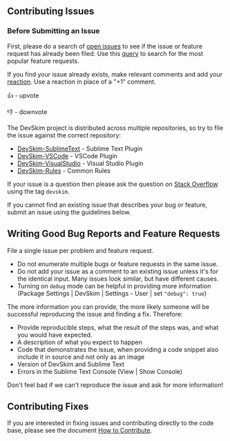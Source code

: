 ## Contributing Issues

### Before Submitting an Issue

First, please do a search of [open issues](https://github.com/Microsoft/DevSkim-Sublime-Plugin/issues) to see
if the issue or feature request has already been filed. Use this
[query](https://github.com/Microsoft/DevSkim-Sublime-Plugin/issues?q=is%3Aopen+is%3Aissue+label%3Afeature-request+sort%3Areactions-%2B1-desc)
to search for the most popular feature requests.

If you find your issue already exists, make relevant comments and add your
[reaction](https://github.com/blog/2119-add-reactions-to-pull-requests-issues-and-comments). Use a reaction in place of a "+1" comment.

👍 - upvote

👎 - downvote

The DevSkim project is distributed across multiple repositories, so try to file the issue against the correct repository:

* [DevSkim-SublimeText](https://github.com/Microsoft/DevSkim-Sublime-Plugin/) - Sublime Text Plugin
* [DevSkim-VSCode](https://github.com/Microsoft/DevSkim-VSCode-Plugin/) - VSCode Plugin
* [DevSkim-VisualStudio](https://github.com/Microsoft/DevSkim-VisualStudio-Plugin/) - Visual Studio Plugin
* [DevSkim-Rules](https://github.com/Microsoft/DevSkim-Rules/) - Common Rules

If your issue is a question then please ask the question on [Stack Overflow](https://stackoverflow.com/questions/tagged/devskim)
using the tag `devskim`.

If you cannot find an existing issue that describes your bug or feature, submit an issue using the guidelines below.

## Writing Good Bug Reports and Feature Requests

File a single issue per problem and feature request.

* Do not enumerate multiple bugs or feature requests in the same issue.
* Do not add your issue as a comment to an existing issue unless it's for the identical input. Many issues look similar, but have different causes.
* Turning on `debug` mode can be helpful in providing more information (Package Settings | DevSkim | Settings - User | set `"debug": true`)

The more information you can provide, the more likely someone will be successful reproducing the issue and finding a fix. Therefore:

* Provide reproducible steps, what the result of the steps was, and what you would have expected.
* A description of what you expect to happen
* Code that demonstrates the issue, when providing a code snippet also include it in source and not only as an image
* Version of DevSkim and Sublime Text
* Errors in the Sublime Text Console (View | Show Console)

Don't feel bad if we can't reproduce the issue and ask for more information!

## Contributing Fixes

If you are interested in fixing issues and contributing directly to the code base,
please see the document [How to Contribute](https://github.com/Microsoft/DevSkim-Sublime-Plugin/wiki/How-to-Contribute).

